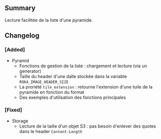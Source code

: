 ## Summary

Lecture facilitée de la liste d'une pyramide.

## Changelog

### [Added]

* Pyramid
    * Fonctions de gestion de la liste : chargement et lecture (via un generator)
    * Taille du header d'une dalle stockée dans la variable `ROK4_IMAGE_HEADER_SIZE`
    * La proriété `tile_extension` : retourne l'extension d'une tuile de la pyramide en fonction du format
    * Des exemples d'utilisation des fonctions principales
### [Fixed]

* Storage
    * Lecture de la taille d'un objet S3 : pas besoin d'enlever des quotes dans le header `Content-Length`
<!--
### [Added]

### [Changed]

### [Deprecated]

### [Removed]

### [Fixed]

### [Security]
-->
